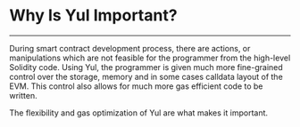 # Why Is Yul Important?

---

During smart contract development process, there are actions, or manipulations which are not feasible for the 
programmer from the high-level Solidity code. Using Yul, the programmer is given much more fine-grained control over 
the storage, memory and in some cases calldata layout of the EVM. This control also allows for much more gas efficient code to be written.

The flexibility and gas optimization of Yul are what makes it important.